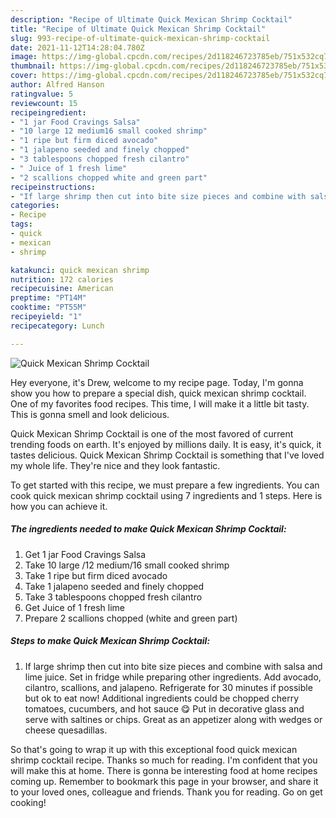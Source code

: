 ```yaml
---
description: "Recipe of Ultimate Quick Mexican Shrimp Cocktail"
title: "Recipe of Ultimate Quick Mexican Shrimp Cocktail"
slug: 993-recipe-of-ultimate-quick-mexican-shrimp-cocktail
date: 2021-11-12T14:28:04.780Z
image: https://img-global.cpcdn.com/recipes/2d118246723785eb/751x532cq70/quick-mexican-shrimp-cocktail-recipe-main-photo.jpg
thumbnail: https://img-global.cpcdn.com/recipes/2d118246723785eb/751x532cq70/quick-mexican-shrimp-cocktail-recipe-main-photo.jpg
cover: https://img-global.cpcdn.com/recipes/2d118246723785eb/751x532cq70/quick-mexican-shrimp-cocktail-recipe-main-photo.jpg
author: Alfred Hanson
ratingvalue: 5
reviewcount: 15
recipeingredient:
- "1 jar Food Cravings Salsa"
- "10 large 12 medium16 small cooked shrimp"
- "1 ripe but firm diced avocado"
- "1 jalapeno seeded and finely chopped"
- "3 tablespoons chopped fresh cilantro"
- " Juice of 1 fresh lime"
- "2 scallions chopped white and green part"
recipeinstructions:
- "If large shrimp then cut into bite size pieces and combine with salsa and lime juice. Set in fridge while preparing other ingredients. Add avocado, cilantro, scallions, and jalapeno. Refrigerate for 30 minutes if possible but ok to eat now! Additional ingredients could be chopped cherry tomatoes, cucumbers, and hot sauce 😋 Put in decorative glass and serve with saltines or chips. Great as an appetizer along with wedges or cheese quesadillas."
categories:
- Recipe
tags:
- quick
- mexican
- shrimp

katakunci: quick mexican shrimp 
nutrition: 172 calories
recipecuisine: American
preptime: "PT14M"
cooktime: "PT55M"
recipeyield: "1"
recipecategory: Lunch

---
```



![Quick Mexican Shrimp Cocktail](https://img-global.cpcdn.com/recipes/2d118246723785eb/751x532cq70/quick-mexican-shrimp-cocktail-recipe-main-photo.jpg)

Hey everyone, it's Drew, welcome to my recipe page. Today, I'm gonna show you how to prepare a special dish, quick mexican shrimp cocktail. One of my favorites food recipes. This time, I will make it a little bit tasty. This is gonna smell and look delicious.

Quick Mexican Shrimp Cocktail is one of the most favored of current trending foods on earth. It's enjoyed by millions daily. It is easy, it's quick, it tastes delicious. Quick Mexican Shrimp Cocktail is something that I've loved my whole life. They're nice and they look fantastic.




To get started with this recipe, we must prepare a few ingredients. You can cook quick mexican shrimp cocktail using 7 ingredients and 1 steps. Here is how you can achieve it.

<!--inarticleads1-->

##### The ingredients needed to make Quick Mexican Shrimp Cocktail:

1. Get 1 jar Food Cravings Salsa
1. Take 10 large /12 medium/16 small cooked shrimp
1. Take 1 ripe but firm diced avocado
1. Take 1 jalapeno seeded and finely chopped
1. Take 3 tablespoons chopped fresh cilantro
1. Get  Juice of 1 fresh lime
1. Prepare 2 scallions chopped (white and green part)




<!--inarticleads2-->

##### Steps to make Quick Mexican Shrimp Cocktail:

1. If large shrimp then cut into bite size pieces and combine with salsa and lime juice. Set in fridge while preparing other ingredients. Add avocado, cilantro, scallions, and jalapeno. Refrigerate for 30 minutes if possible but ok to eat now! Additional ingredients could be chopped cherry tomatoes, cucumbers, and hot sauce 😋 Put in decorative glass and serve with saltines or chips. Great as an appetizer along with wedges or cheese quesadillas.




So that's going to wrap it up with this exceptional food quick mexican shrimp cocktail recipe. Thanks so much for reading. I'm confident that you will make this at home. There is gonna be interesting food at home recipes coming up. Remember to bookmark this page in your browser, and share it to your loved ones, colleague and friends. Thank you for reading. Go on get cooking!
